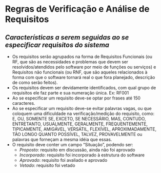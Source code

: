 # Regras de Verificação e Análise de Requisitos

## *Características a serem seguidas ao se especificar requisitos do sistema*

- Os requisitos serão agrupados na forma de Requisitos Funcionais (ou RF, que são as necessidades e problemas que devem ser resolvidos/atendidos pelo software por meio de funções ou serviços) e Requisitos não funcionais (ou RNF, que são aqueles relacionados à forma com que o software tornará real o que fora planejado, descrição de como serão feitos).
- Os requisitos devem ser devidamente identificados, com qual grupo de requisitos ele faz parte e sua numeração única. Ex: RF001
- Ao se especificar um requisito deve-se optar por frases até 150 caracteres.
- Ao se especificar um requisito deve-se evitar palavras vagas, ou que coloquem uma dificuldade na verificação/medição do requisito, como:
E, OU, SOMENTE SE, EXCETO, SE NECESSÁRIO, MAS, CONTUDO, ENTRETANTO, USUALMENTE, GERALMENTE, FREQUENTEMENTE, TIPICAMENTE, AMIGÁVEL, VERSÁTIL, FLEXÍVEL, APROXIMADAMENTE, TÃO LONGO QUANTO POSSÍVEL, TALVEZ, PROVAVELMENTE ou palavras que forneçam a mesma idéia que essas.
- O requisito deve conter um campo “Situação”, podendo ser:
  - *Proposto*: requisito em discussão, ainda não foi aprovado
  - *Incorporado*: requisito foi incorporado à estrutura do software
  - *Aprovado*: requisito foi avaliado e aprovado
  - *Vetado*: requisito foi vetado
